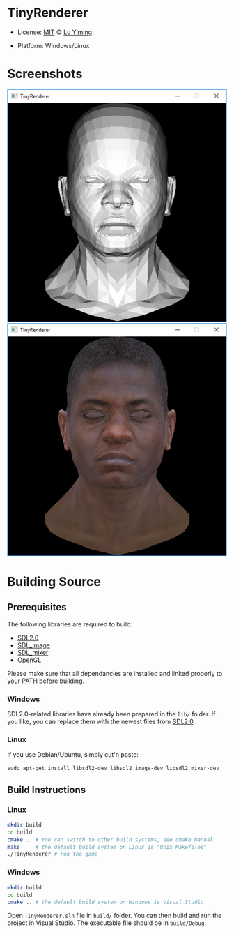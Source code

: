 # TinyRenderer

* License: [MIT](https://mit-license.org/) © [Lu Yiming](https://github.com/luyiming)

* Platform: Windows/Linux

# Screenshots
![](figure/front_head_light.png)
![](figure/front_head_diffuse_texture.png)

# Building Source

## Prerequisites

The following libraries are required to build:

- [SDL2.0](https://www.libsdl.org/download-2.0.php)
- [SDL_image](https://www.libsdl.org/projects/SDL_image/)
- [SDL_mixer](https://www.libsdl.org/projects/SDL_mixer/)
- [OpenGL](https://www.opengl.org/)

Please make sure that all dependancies are installed and linked properly to your PATH before building.

### Windows
SDL2.0-related libraries have already been prepared in the `lib/` folder. If you like, you can replace them with the newest files from [SDL2.0](https://www.libsdl.org/download-2.0.php).

### Linux
If you use Debian/Ubuntu, simply cut'n paste:
```
sudo apt-get install libsdl2-dev libsdl2_image-dev libsdl2_mixer-dev
```

## Build Instructions

### Linux
```bash
mkdir build
cd build
cmake .. # You can switch to other build systems, see cmake manual
make     # the default build system on Linux is "Unix Makefiles"
./TinyRenderer # run the game
```

### Windows
```bash
mkdir build
cd build
cmake .. # the default build system on Windows is Visual Studio
```
Open `TinyRenderer.sln` file in `build/` folder. You can then build and run the project in Visual Studio. The executable file should be in `build/Debug`.
